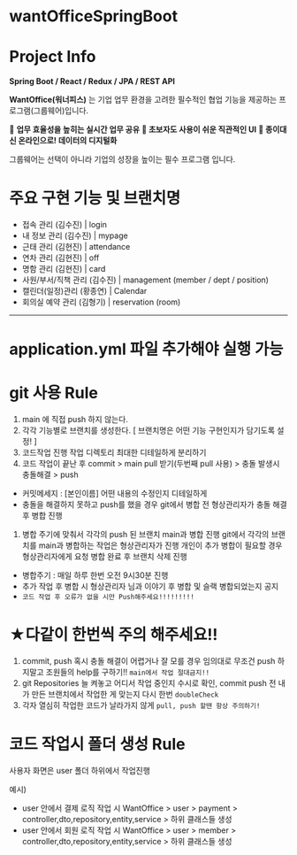 # wantOfficeSpringBoot

# Project Info

**Spring Boot / React / Redux / JPA / REST API**

**WantOffice(워너피스)** 는 기업 업무 환경을 고려한 필수적인 협업 기능을 제공하는 프로그램(그룹웨어)입니다.

💼 **업무 효율성을 높히는 실시간 업무 공유**
**💼 초보자도 사용이 쉬운 직관적인 UI**
**💼 종이대신 온라인으로! 데이터의 디지털화**

그룹웨어는 선택이 아니라 기업의 성장을 높이는 필수 프로그램 입니다.

# 주요 구현 기능 및 브랜치명
- 접속 관리 (김수진) | login
- 내 정보 관리 (김수진) | mypage
- 근태 관리 (김현진) | attendance 
- 연차 관리 (김현진) | off
- 명함 관리 (김현진) | card
- 사원/부서/직책 관리 (김수진) | management (member / dept / position)
- 캘린더(일정)관리 (황종연) | Calendar
- 회의실 예약 관리 (김형기) | reservation (room)

------------------------------------------------------------------------------------------------------------------------------------

# application.yml 파일 추가해야 실행 가능

# git 사용 Rule

1. main 에 직접 push 하지 않는다.
2. 각각 기능별로 브랜치를 생성한다. [ 브랜치명은 어떤 기능 구현인지가 담기도록 설정! ]
3. 코드작업 진행 작업 디렉토리 최대한 디테일하게 분리하기
4. 코드 작업이 끝난 후 commit > main pull 받기(두번째 pull 사용) > 충돌 발생시 충돌해결 > push
- 커밋메세지 : [본인이름] 어떤 내용의 수정인지 디테일하게
- 충돌을 해결하지 못하고 push를 했을 경우 git에서 병합 전 형상관리자가 충돌 해결 후 병합 진행
1. 병합 주기에 맞춰서 각각의 push 된 브랜치 main과 병합 진행 git에서 각각의 브랜치를 main과 병합하는 작업은 형상관리자가 진행 
   개인이 추가 병합이 필요할 경우 형상관리자에게 요청 병합 완료 후 브랜치 삭제 진행
- 병합주기 : 매일 하루 한번 오전 9시30분 진행
- 추가 작업 후 병합 시 형상관리자 님과 이야기 후 병합 및 슬랙 병합되었는지 공지
- `코드 작업 후 오류가 없을 시만 Push해주세요!!!!!!!!!`

# ★다같이 한번씩 주의 해주세요!!

1. commit, push 혹시 충돌 해결이 어렵거나 잘 모를 경우 임의대로 무조건 push 하지말고 조원들의 help를 구하기!! `main에서 작업 절대금지!!`
2. git Repositories 늘 켜놓고 어디서 작업 중인지 수시로 확인, commit push 전 내가 만든 브랜치에서 작업한 게 맞는지 다시 한번 `doubleCheck`
3. 각자 열심히 작업한 코드가 날라가지 않게 `pull, push 할땐 항상 주의하기!`

# 코드 작업시 폴더 생성 Rule
사용자 화면은 user 폴더 하위에서 작업진행

예시)
- user 안에서 결제 로직 작업 시 WantOffice > user > payment > controller,dto,repository,entity,service > 하위 클래스들 생성
- user 안에서 회원 로직 작업 시 WantOffice > user > member > controller,dto,repository,entity,service > 하위 클래스들 생성
